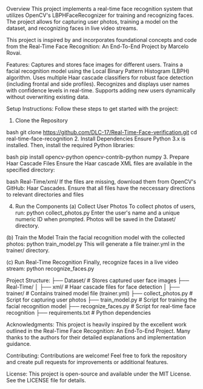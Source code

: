 Overview
This project implements a real-time face recognition system that utilizes OpenCV's LBPHFaceRecognizer for training and recognizing faces.
The project allows for capturing user photos, training a model on the dataset, and recognizing faces in live video streams.

This project is inspired by and incorporates foundational concepts and code from the Real-Time Face Recognition: An End-To-End Project by Marcelo Rovai.

Features:
Captures and stores face images for different users.
Trains a facial recognition model using the Local Binary Pattern Histogram (LBPH) algorithm.
Uses multiple Haar cascade classifiers for robust face detection (including frontal and side profiles).
Recognizes and displays user names with confidence levels in real-time.
Supports adding new users dynamically without overwriting existing data.

Setup Instructions:
Follow these steps to get started with the project:

1. Clone the Repository

bash
git clone https://github.com/DLC-17/Real-Time-Face-verification.git
cd real-time-face-recognition
2. Install Dependencies
Ensure Python 3.x is installed. Then, install the required Python libraries:

bash
pip install opencv-python opencv-contrib-python numpy
3. Prepare Haar Cascade Files
Ensure the Haar cascade XML files are available in the specified directory:

bash
Real-Time/xml/
If the files are missing, download them from OpenCV's GitHub: Haar Cascades.
Ensure that all files have the neccessary directions to relevant directories and files

4. Run the Components
  (a) Collect User Photos
To collect photos of users, run:
python collect_photos.py
Enter the user's name and a unique numeric ID when prompted.
Photos will be saved in the Dataset/ directory.

  (b) Train the Model
Train the facial recognition model with the collected photos:
python train_model.py
This will generate a file trainer.yml in the trainer/ directory.

  (c) Run Real-Time Recognition
Finally, recognize faces in a live video stream:
python recognize_faces.py

Project Structure:
├── Dataset/                # Stores captured user face images
├── Real-Time/
│   ├── xml/                # Haar cascade files for face detection
│   ├── trainer/            # Contains trained model file (trainer.yml)
├── collect_photos.py       # Script for capturing user photos
├── train_model.py          # Script for training the facial recognition model
├── recognize_faces.py      # Script for real-time face recognition
├── requirements.txt        # Python dependencies

Acknowledgments:
This project is heavily inspired by the excellent work outlined in the Real-Time Face Recognition: An End-To-End Project. 
Many thanks to the authors for their detailed explanations and implementation guidance.

Contributing:
Contributions are welcome! Feel free to fork the repository and create pull requests for improvements or additional features.

License:
This project is open-source and available under the MIT License. See the LICENSE file for details.






